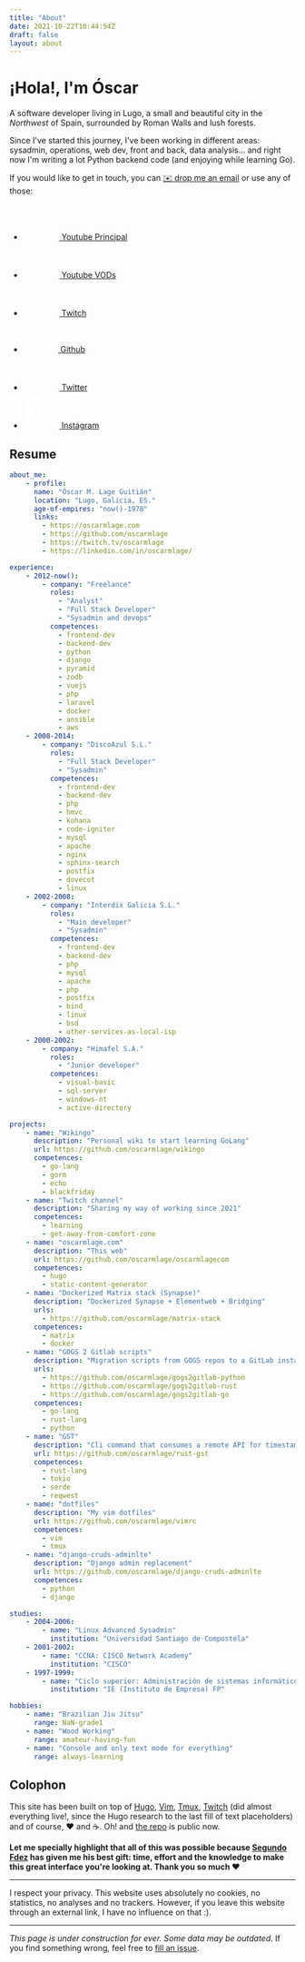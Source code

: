 ```yaml
---
title: "About"
date: 2021-10-22T10:44:54Z
draft: false
layout: about
---
```


# ¡Hola!, I'm Óscar

A software developer living in Lugo, a small and beautiful city in the *Northwest* of Spain, surrounded by Roman Walls and lush forests.

Since I've started this journey, I've been working in different areas: sysadmin, operations, web dev, front and back, data analysis... and right now I'm writing a lot Python backend code (and enjoying while learning Go).

If you would like to get in touch, you can <a href="mailto:info@oscarmlage.com">✉️ drop me an email</a> or use any of those:

 <div class="social">
    <ul>
        <li>
            <a href="https://www.youtube.com/c/oscarmlage">
                <svg width="64" height="64" viewBox="0 0 64 64" fill="none" xmlns="http://www.w3.org/2000/svg">
                    <mask id="path-1-inside-1_1281_6" fill="white"></mask>
                    <path fill-rule="evenodd" clip-rule="evenodd" d="M32 2C15.4315 2 2 15.4315 2 32C2 48.5685 15.4315 62 32 62C48.5685 62 62 48.5685 62 32C62 15.4315 48.5685 2 32 2ZM44.502 21.6867C45.8789 22.0645 46.9633 23.1778 47.3313 24.5915C48 27.1538 48 32.5 48 32.5C48 32.5 48 37.846 47.3313 40.4085C46.9633 41.8222 45.8789 42.9355 44.502 43.3135C42.0067 44 32 44 32 44C32 44 21.9933 44 19.4978 43.3135C18.1209 42.9355 17.0365 41.8222 16.6685 40.4085C16 37.846 16 32.5 16 32.5C16 32.5 16 27.1538 16.6685 24.5915C17.0365 23.1778 18.1209 22.0645 19.4978 21.6867C21.9933 21 32 21 32 21C32 21 42.0067 21 44.502 21.6867Z"/>
                    <path d="M47.3313 24.5915L46.3635 24.8434L46.3637 24.8441L47.3313 24.5915ZM44.502 21.6867L44.2367 22.6508L44.2374 22.651L44.502 21.6867ZM47.3313 40.4085L46.3637 40.156L46.3635 40.1566L47.3313 40.4085ZM44.502 43.3135L44.2373 42.3492L44.2367 42.3493L44.502 43.3135ZM19.4978 43.3135L19.7631 42.3493L19.7626 42.3492L19.4978 43.3135ZM16.6685 40.4085L17.6363 40.1566L17.6362 40.156L16.6685 40.4085ZM16.6685 24.5915L17.6362 24.844L17.6363 24.8434L16.6685 24.5915ZM19.4978 21.6867L19.7624 22.651L19.7631 22.6508L19.4978 21.6867ZM3 32C3 15.9837 15.9837 3 32 3V1C14.8792 1 1 14.8792 1 32H3ZM32 61C15.9837 61 3 48.0163 3 32H1C1 49.1208 14.8792 63 32 63V61ZM61 32C61 48.0163 48.0163 61 32 61V63C49.1208 63 63 49.1208 63 32H61ZM32 3C48.0163 3 61 15.9837 61 32H63C63 14.8792 49.1208 1 32 1V3ZM48.299 24.3396C47.8435 22.5896 46.4982 21.1975 44.7666 20.7223L44.2374 22.651C45.2596 22.9315 46.083 23.7659 46.3635 24.8434L48.299 24.3396ZM48 32.5C49 32.5 49 32.4999 49 32.4998C49 32.4998 49 32.4996 49 32.4995C49 32.4993 49 32.4989 49 32.4985C49 32.4977 49 32.4966 49 32.4951C49 32.4922 49 32.488 49 32.4826C49 32.4717 48.9999 32.4558 48.9998 32.4352C48.9997 32.394 48.9993 32.3338 48.9987 32.2566C48.9973 32.1023 48.9947 31.8799 48.9894 31.6053C48.9788 31.0566 48.9576 30.2976 48.9151 29.4562C48.8317 27.8029 48.6622 25.7312 48.2989 24.339L46.3637 24.8441C46.6691 26.0141 46.8339 27.8967 46.9177 29.557C46.9588 30.3725 46.9794 31.1101 46.9897 31.6439C46.9949 31.9106 46.9975 32.1259 46.9987 32.2739C46.9994 32.3479 46.9997 32.4051 46.9998 32.4434C46.9999 32.4626 47 32.4771 47 32.4866C47 32.4913 47 32.4949 47 32.4971C47 32.4982 47 32.499 47 32.4995C47 32.4998 47 32.4999 47 32.5C47 32.5 47 32.5 47 32.5001C47 32.5 47 32.5 48 32.5ZM48.2989 40.661C48.6622 39.2687 48.8317 37.1971 48.9151 35.5437C48.9576 34.7024 48.9788 33.9433 48.9894 33.3947C48.9947 33.1201 48.9973 32.8977 48.9987 32.7434C48.9993 32.6662 48.9997 32.606 48.9998 32.5648C48.9999 32.5442 49 32.5283 49 32.5174C49 32.512 49 32.5078 49 32.5049C49 32.5034 49 32.5023 49 32.5015C49 32.5011 49 32.5007 49 32.5005C49 32.5004 49 32.5002 49 32.5002C49 32.5001 49 32.5 48 32.5C47 32.5 47 32.5 47 32.4999C47 32.5 47 32.5 47 32.5C47 32.5001 47 32.5002 47 32.5005C47 32.501 47 32.5018 47 32.5029C47 32.5051 47 32.5087 47 32.5134C47 32.5229 46.9999 32.5374 46.9998 32.5566C46.9997 32.5949 46.9994 32.6521 46.9987 32.7261C46.9975 32.8741 46.9949 33.0894 46.9897 33.3561C46.9794 33.8898 46.9588 34.6274 46.9177 35.4429C46.8339 37.1032 46.6691 38.9858 46.3637 40.156L48.2989 40.661ZM44.7667 44.2778C46.4982 43.8025 47.8435 42.4104 48.299 40.6604L46.3635 40.1566C46.0831 41.2341 45.2596 42.0685 44.2373 42.3492L44.7667 44.2778ZM32 44C32 45 32.0001 45 32.0002 45C32.0003 45 32.0004 45 32.0006 45C32.0009 45 32.0014 45 32.0021 45C32.0034 45 32.0053 45 32.0078 45C32.0128 45 32.0202 45 32.0299 45C32.0493 45 32.0779 44.9999 32.1153 44.9998C32.19 44.9997 32.2995 44.9993 32.4397 44.9986C32.7199 44.9973 33.1226 44.9946 33.6135 44.9892C34.5949 44.9784 35.9305 44.9569 37.3458 44.9137C38.7594 44.8706 40.2606 44.8057 41.5706 44.7076C42.8518 44.6116 44.0371 44.4786 44.7673 44.2777L44.2367 42.3493C43.7192 42.4917 42.718 42.6161 41.4212 42.7132C40.1531 42.8082 38.6848 42.872 37.2848 42.9147C35.8864 42.9573 34.5645 42.9787 33.5916 42.9893C33.1053 42.9947 32.7068 42.9973 32.43 42.9987C32.2917 42.9993 32.1838 42.9997 32.1107 42.9998C32.0742 42.9999 32.0463 43 32.0277 43C32.0184 43 32.0114 43 32.0067 43C32.0044 43 32.0027 43 32.0016 43C32.001 43 32.0006 43 32.0003 43C32.0002 43 32.0001 43 32 43C32 43 32 43 32 44ZM19.2326 44.2777C19.9628 44.4786 21.1481 44.6116 22.4294 44.7076C23.7394 44.8057 25.2406 44.8706 26.6542 44.9137C28.0695 44.9569 29.4051 44.9784 30.3865 44.9892C30.8774 44.9946 31.2801 44.9973 31.5603 44.9986C31.7005 44.9993 31.81 44.9997 31.8847 44.9998C31.9221 44.9999 31.9507 45 31.9701 45C31.9798 45 31.9872 45 31.9922 45C31.9947 45 31.9966 45 31.9979 45C31.9986 45 31.9991 45 31.9994 45C31.9996 45 31.9997 45 31.9998 45C31.9999 45 32 45 32 44C32 43 32 43 32 43C31.9999 43 31.9998 43 31.9997 43C31.9994 43 31.999 43 31.9984 43C31.9973 43 31.9956 43 31.9933 43C31.9886 43 31.9816 43 31.9723 43C31.9537 43 31.9258 42.9999 31.8893 42.9998C31.8162 42.9997 31.7083 42.9993 31.57 42.9987C31.2932 42.9973 30.8947 42.9947 30.4084 42.9893C29.4355 42.9787 28.1136 42.9573 26.7152 42.9147C25.3152 42.872 23.8468 42.8082 22.5787 42.7132C21.2819 42.6161 20.2806 42.4917 19.7631 42.3493L19.2326 44.2777ZM15.7008 40.6604C16.1563 42.4104 17.5016 43.8025 19.2331 44.2778L19.7626 42.3492C18.7402 42.0685 17.9168 41.2341 17.6363 40.1566L15.7008 40.6604ZM16 32.5C15 32.5 15 32.5001 15 32.5002C15 32.5002 15 32.5004 15 32.5005C15 32.5007 15 32.5011 15 32.5015C15 32.5023 15 32.5034 15 32.5049C15 32.5078 15 32.512 15 32.5174C15 32.5283 15.0001 32.5442 15.0002 32.5648C15.0003 32.606 15.0007 32.6662 15.0013 32.7434C15.0027 32.8977 15.0053 33.1201 15.0106 33.3947C15.0212 33.9433 15.0424 34.7024 15.0848 35.5437C15.1682 37.197 15.3377 39.2687 15.7009 40.6609L17.6362 40.156C17.3309 38.9858 17.166 37.1032 17.0823 35.4429C17.0412 34.6274 17.0206 33.8898 17.0103 33.3561C17.0051 33.0894 17.0025 32.8741 17.0013 32.7261C17.0006 32.6521 17.0003 32.5949 17.0002 32.5566C17.0001 32.5374 17 32.5229 17 32.5134C17 32.5087 17 32.5051 17 32.5029C17 32.5018 17 32.501 17 32.5005C17 32.5002 17 32.5001 17 32.5C17 32.5 17 32.5 17 32.4999C17 32.5 17 32.5 16 32.5ZM15.7009 24.3391C15.3377 25.7312 15.1682 27.8029 15.0848 29.4562C15.0424 30.2976 15.0212 31.0566 15.0106 31.6053C15.0053 31.8799 15.0027 32.1023 15.0013 32.2566C15.0007 32.3338 15.0003 32.394 15.0002 32.4352C15.0001 32.4558 15 32.4717 15 32.4826C15 32.488 15 32.4922 15 32.4951C15 32.4966 15 32.4977 15 32.4985C15 32.4989 15 32.4993 15 32.4995C15 32.4996 15 32.4998 15 32.4998C15 32.4999 15 32.5 16 32.5C17 32.5 17 32.5 17 32.5001C17 32.5 17 32.5 17 32.5C17 32.4999 17 32.4998 17 32.4995C17 32.499 17 32.4982 17 32.4971C17 32.4949 17 32.4913 17 32.4866C17 32.4771 17.0001 32.4626 17.0002 32.4434C17.0003 32.4051 17.0006 32.3479 17.0013 32.2739C17.0025 32.1259 17.0051 31.9106 17.0103 31.6439C17.0206 31.1101 17.0412 30.3725 17.0823 29.557C17.166 27.8967 17.3309 26.0141 17.6362 24.844L15.7009 24.3391ZM19.2332 20.7223C17.5016 21.1975 16.1563 22.5896 15.7008 24.3396L17.6363 24.8434C17.9168 23.7659 18.7402 22.9315 19.7624 22.651L19.2332 20.7223ZM32 21C32 20 31.9999 20 31.9998 20C31.9997 20 31.9996 20 31.9994 20C31.9991 20 31.9986 20 31.9979 20C31.9966 20 31.9947 20 31.9922 20C31.9872 20 31.9798 20 31.9701 20C31.9507 20 31.9221 20.0001 31.8847 20.0002C31.81 20.0003 31.7005 20.0007 31.5603 20.0014C31.2801 20.0027 30.8774 20.0054 30.3865 20.0108C29.4051 20.0216 28.0695 20.0431 26.6542 20.0863C25.2406 20.1294 23.7394 20.1943 22.4294 20.2925C21.1481 20.3885 19.9627 20.5216 19.2325 20.7225L19.7631 22.6508C20.2806 22.5084 21.2819 22.384 22.5788 22.2869C23.8469 22.1919 25.3152 22.1281 26.7152 22.0854C28.1136 22.0427 29.4355 22.0214 30.4084 22.0107C30.8947 22.0053 31.2932 22.0027 31.57 22.0013C31.7083 22.0007 31.8162 22.0003 31.8893 22.0002C31.9258 22.0001 31.9537 22 31.9723 22C31.9816 22 31.9886 22 31.9933 22C31.9956 22 31.9973 22 31.9984 22C31.999 22 31.9994 22 31.9997 22C31.9998 22 31.9999 22 32 22C32 22 32 22 32 21ZM44.7673 20.7225C44.0372 20.5216 42.8518 20.3885 41.5706 20.2925C40.2606 20.1943 38.7594 20.1294 37.3458 20.0863C35.9305 20.0431 34.5949 20.0216 33.6135 20.0108C33.1226 20.0054 32.7199 20.0027 32.4397 20.0014C32.2995 20.0007 32.19 20.0003 32.1153 20.0002C32.0779 20.0001 32.0493 20 32.0299 20C32.0202 20 32.0128 20 32.0078 20C32.0053 20 32.0034 20 32.0021 20C32.0014 20 32.0009 20 32.0006 20C32.0004 20 32.0003 20 32.0002 20C32.0001 20 32 20 32 21C32 22 32 22 32 22C32.0001 22 32.0002 22 32.0003 22C32.0006 22 32.001 22 32.0016 22C32.0027 22 32.0044 22 32.0067 22C32.0114 22 32.0184 22 32.0277 22C32.0463 22 32.0742 22.0001 32.1107 22.0002C32.1838 22.0003 32.2917 22.0007 32.43 22.0013C32.7068 22.0027 33.1053 22.0053 33.5916 22.0107C34.5645 22.0214 35.8864 22.0427 37.2848 22.0854C38.6848 22.1281 40.1531 22.1919 41.4212 22.2869C42.718 22.384 43.7192 22.5084 44.2367 22.6508L44.7673 20.7225Z" fill="white" mask="url(#path-1-inside-1_1281_6)"/>
                    <path d="M36.0566 33.0002L29.5 37.0979V28.9021L36.0566 33.0002Z" stroke="white"/>
                </svg>
                <span>Youtube Principal</span>
            </a>
        </li>
        <li>
            <a href="https://www.youtube.com/channel/UCXOWqIc9Qh8nEBoxBVNnjyQ">
                <svg width="64" height="64" viewBox="0 0 64 64" fill="none" xmlns="http://www.w3.org/2000/svg">
                    <mask id="path-1-inside-1_1281_6" fill="white"></mask>
                    <path fill-rule="evenodd" clip-rule="evenodd" d="M32 2C15.4315 2 2 15.4315 2 32C2 48.5685 15.4315 62 32 62C48.5685 62 62 48.5685 62 32C62 15.4315 48.5685 2 32 2ZM44.502 21.6867C45.8789 22.0645 46.9633 23.1778 47.3313 24.5915C48 27.1538 48 32.5 48 32.5C48 32.5 48 37.846 47.3313 40.4085C46.9633 41.8222 45.8789 42.9355 44.502 43.3135C42.0067 44 32 44 32 44C32 44 21.9933 44 19.4978 43.3135C18.1209 42.9355 17.0365 41.8222 16.6685 40.4085C16 37.846 16 32.5 16 32.5C16 32.5 16 27.1538 16.6685 24.5915C17.0365 23.1778 18.1209 22.0645 19.4978 21.6867C21.9933 21 32 21 32 21C32 21 42.0067 21 44.502 21.6867Z"/>
                    <path d="M47.3313 24.5915L46.3635 24.8434L46.3637 24.8441L47.3313 24.5915ZM44.502 21.6867L44.2367 22.6508L44.2374 22.651L44.502 21.6867ZM47.3313 40.4085L46.3637 40.156L46.3635 40.1566L47.3313 40.4085ZM44.502 43.3135L44.2373 42.3492L44.2367 42.3493L44.502 43.3135ZM19.4978 43.3135L19.7631 42.3493L19.7626 42.3492L19.4978 43.3135ZM16.6685 40.4085L17.6363 40.1566L17.6362 40.156L16.6685 40.4085ZM16.6685 24.5915L17.6362 24.844L17.6363 24.8434L16.6685 24.5915ZM19.4978 21.6867L19.7624 22.651L19.7631 22.6508L19.4978 21.6867ZM3 32C3 15.9837 15.9837 3 32 3V1C14.8792 1 1 14.8792 1 32H3ZM32 61C15.9837 61 3 48.0163 3 32H1C1 49.1208 14.8792 63 32 63V61ZM61 32C61 48.0163 48.0163 61 32 61V63C49.1208 63 63 49.1208 63 32H61ZM32 3C48.0163 3 61 15.9837 61 32H63C63 14.8792 49.1208 1 32 1V3ZM48.299 24.3396C47.8435 22.5896 46.4982 21.1975 44.7666 20.7223L44.2374 22.651C45.2596 22.9315 46.083 23.7659 46.3635 24.8434L48.299 24.3396ZM48 32.5C49 32.5 49 32.4999 49 32.4998C49 32.4998 49 32.4996 49 32.4995C49 32.4993 49 32.4989 49 32.4985C49 32.4977 49 32.4966 49 32.4951C49 32.4922 49 32.488 49 32.4826C49 32.4717 48.9999 32.4558 48.9998 32.4352C48.9997 32.394 48.9993 32.3338 48.9987 32.2566C48.9973 32.1023 48.9947 31.8799 48.9894 31.6053C48.9788 31.0566 48.9576 30.2976 48.9151 29.4562C48.8317 27.8029 48.6622 25.7312 48.2989 24.339L46.3637 24.8441C46.6691 26.0141 46.8339 27.8967 46.9177 29.557C46.9588 30.3725 46.9794 31.1101 46.9897 31.6439C46.9949 31.9106 46.9975 32.1259 46.9987 32.2739C46.9994 32.3479 46.9997 32.4051 46.9998 32.4434C46.9999 32.4626 47 32.4771 47 32.4866C47 32.4913 47 32.4949 47 32.4971C47 32.4982 47 32.499 47 32.4995C47 32.4998 47 32.4999 47 32.5C47 32.5 47 32.5 47 32.5001C47 32.5 47 32.5 48 32.5ZM48.2989 40.661C48.6622 39.2687 48.8317 37.1971 48.9151 35.5437C48.9576 34.7024 48.9788 33.9433 48.9894 33.3947C48.9947 33.1201 48.9973 32.8977 48.9987 32.7434C48.9993 32.6662 48.9997 32.606 48.9998 32.5648C48.9999 32.5442 49 32.5283 49 32.5174C49 32.512 49 32.5078 49 32.5049C49 32.5034 49 32.5023 49 32.5015C49 32.5011 49 32.5007 49 32.5005C49 32.5004 49 32.5002 49 32.5002C49 32.5001 49 32.5 48 32.5C47 32.5 47 32.5 47 32.4999C47 32.5 47 32.5 47 32.5C47 32.5001 47 32.5002 47 32.5005C47 32.501 47 32.5018 47 32.5029C47 32.5051 47 32.5087 47 32.5134C47 32.5229 46.9999 32.5374 46.9998 32.5566C46.9997 32.5949 46.9994 32.6521 46.9987 32.7261C46.9975 32.8741 46.9949 33.0894 46.9897 33.3561C46.9794 33.8898 46.9588 34.6274 46.9177 35.4429C46.8339 37.1032 46.6691 38.9858 46.3637 40.156L48.2989 40.661ZM44.7667 44.2778C46.4982 43.8025 47.8435 42.4104 48.299 40.6604L46.3635 40.1566C46.0831 41.2341 45.2596 42.0685 44.2373 42.3492L44.7667 44.2778ZM32 44C32 45 32.0001 45 32.0002 45C32.0003 45 32.0004 45 32.0006 45C32.0009 45 32.0014 45 32.0021 45C32.0034 45 32.0053 45 32.0078 45C32.0128 45 32.0202 45 32.0299 45C32.0493 45 32.0779 44.9999 32.1153 44.9998C32.19 44.9997 32.2995 44.9993 32.4397 44.9986C32.7199 44.9973 33.1226 44.9946 33.6135 44.9892C34.5949 44.9784 35.9305 44.9569 37.3458 44.9137C38.7594 44.8706 40.2606 44.8057 41.5706 44.7076C42.8518 44.6116 44.0371 44.4786 44.7673 44.2777L44.2367 42.3493C43.7192 42.4917 42.718 42.6161 41.4212 42.7132C40.1531 42.8082 38.6848 42.872 37.2848 42.9147C35.8864 42.9573 34.5645 42.9787 33.5916 42.9893C33.1053 42.9947 32.7068 42.9973 32.43 42.9987C32.2917 42.9993 32.1838 42.9997 32.1107 42.9998C32.0742 42.9999 32.0463 43 32.0277 43C32.0184 43 32.0114 43 32.0067 43C32.0044 43 32.0027 43 32.0016 43C32.001 43 32.0006 43 32.0003 43C32.0002 43 32.0001 43 32 43C32 43 32 43 32 44ZM19.2326 44.2777C19.9628 44.4786 21.1481 44.6116 22.4294 44.7076C23.7394 44.8057 25.2406 44.8706 26.6542 44.9137C28.0695 44.9569 29.4051 44.9784 30.3865 44.9892C30.8774 44.9946 31.2801 44.9973 31.5603 44.9986C31.7005 44.9993 31.81 44.9997 31.8847 44.9998C31.9221 44.9999 31.9507 45 31.9701 45C31.9798 45 31.9872 45 31.9922 45C31.9947 45 31.9966 45 31.9979 45C31.9986 45 31.9991 45 31.9994 45C31.9996 45 31.9997 45 31.9998 45C31.9999 45 32 45 32 44C32 43 32 43 32 43C31.9999 43 31.9998 43 31.9997 43C31.9994 43 31.999 43 31.9984 43C31.9973 43 31.9956 43 31.9933 43C31.9886 43 31.9816 43 31.9723 43C31.9537 43 31.9258 42.9999 31.8893 42.9998C31.8162 42.9997 31.7083 42.9993 31.57 42.9987C31.2932 42.9973 30.8947 42.9947 30.4084 42.9893C29.4355 42.9787 28.1136 42.9573 26.7152 42.9147C25.3152 42.872 23.8468 42.8082 22.5787 42.7132C21.2819 42.6161 20.2806 42.4917 19.7631 42.3493L19.2326 44.2777ZM15.7008 40.6604C16.1563 42.4104 17.5016 43.8025 19.2331 44.2778L19.7626 42.3492C18.7402 42.0685 17.9168 41.2341 17.6363 40.1566L15.7008 40.6604ZM16 32.5C15 32.5 15 32.5001 15 32.5002C15 32.5002 15 32.5004 15 32.5005C15 32.5007 15 32.5011 15 32.5015C15 32.5023 15 32.5034 15 32.5049C15 32.5078 15 32.512 15 32.5174C15 32.5283 15.0001 32.5442 15.0002 32.5648C15.0003 32.606 15.0007 32.6662 15.0013 32.7434C15.0027 32.8977 15.0053 33.1201 15.0106 33.3947C15.0212 33.9433 15.0424 34.7024 15.0848 35.5437C15.1682 37.197 15.3377 39.2687 15.7009 40.6609L17.6362 40.156C17.3309 38.9858 17.166 37.1032 17.0823 35.4429C17.0412 34.6274 17.0206 33.8898 17.0103 33.3561C17.0051 33.0894 17.0025 32.8741 17.0013 32.7261C17.0006 32.6521 17.0003 32.5949 17.0002 32.5566C17.0001 32.5374 17 32.5229 17 32.5134C17 32.5087 17 32.5051 17 32.5029C17 32.5018 17 32.501 17 32.5005C17 32.5002 17 32.5001 17 32.5C17 32.5 17 32.5 17 32.4999C17 32.5 17 32.5 16 32.5ZM15.7009 24.3391C15.3377 25.7312 15.1682 27.8029 15.0848 29.4562C15.0424 30.2976 15.0212 31.0566 15.0106 31.6053C15.0053 31.8799 15.0027 32.1023 15.0013 32.2566C15.0007 32.3338 15.0003 32.394 15.0002 32.4352C15.0001 32.4558 15 32.4717 15 32.4826C15 32.488 15 32.4922 15 32.4951C15 32.4966 15 32.4977 15 32.4985C15 32.4989 15 32.4993 15 32.4995C15 32.4996 15 32.4998 15 32.4998C15 32.4999 15 32.5 16 32.5C17 32.5 17 32.5 17 32.5001C17 32.5 17 32.5 17 32.5C17 32.4999 17 32.4998 17 32.4995C17 32.499 17 32.4982 17 32.4971C17 32.4949 17 32.4913 17 32.4866C17 32.4771 17.0001 32.4626 17.0002 32.4434C17.0003 32.4051 17.0006 32.3479 17.0013 32.2739C17.0025 32.1259 17.0051 31.9106 17.0103 31.6439C17.0206 31.1101 17.0412 30.3725 17.0823 29.557C17.166 27.8967 17.3309 26.0141 17.6362 24.844L15.7009 24.3391ZM19.2332 20.7223C17.5016 21.1975 16.1563 22.5896 15.7008 24.3396L17.6363 24.8434C17.9168 23.7659 18.7402 22.9315 19.7624 22.651L19.2332 20.7223ZM32 21C32 20 31.9999 20 31.9998 20C31.9997 20 31.9996 20 31.9994 20C31.9991 20 31.9986 20 31.9979 20C31.9966 20 31.9947 20 31.9922 20C31.9872 20 31.9798 20 31.9701 20C31.9507 20 31.9221 20.0001 31.8847 20.0002C31.81 20.0003 31.7005 20.0007 31.5603 20.0014C31.2801 20.0027 30.8774 20.0054 30.3865 20.0108C29.4051 20.0216 28.0695 20.0431 26.6542 20.0863C25.2406 20.1294 23.7394 20.1943 22.4294 20.2925C21.1481 20.3885 19.9627 20.5216 19.2325 20.7225L19.7631 22.6508C20.2806 22.5084 21.2819 22.384 22.5788 22.2869C23.8469 22.1919 25.3152 22.1281 26.7152 22.0854C28.1136 22.0427 29.4355 22.0214 30.4084 22.0107C30.8947 22.0053 31.2932 22.0027 31.57 22.0013C31.7083 22.0007 31.8162 22.0003 31.8893 22.0002C31.9258 22.0001 31.9537 22 31.9723 22C31.9816 22 31.9886 22 31.9933 22C31.9956 22 31.9973 22 31.9984 22C31.999 22 31.9994 22 31.9997 22C31.9998 22 31.9999 22 32 22C32 22 32 22 32 21ZM44.7673 20.7225C44.0372 20.5216 42.8518 20.3885 41.5706 20.2925C40.2606 20.1943 38.7594 20.1294 37.3458 20.0863C35.9305 20.0431 34.5949 20.0216 33.6135 20.0108C33.1226 20.0054 32.7199 20.0027 32.4397 20.0014C32.2995 20.0007 32.19 20.0003 32.1153 20.0002C32.0779 20.0001 32.0493 20 32.0299 20C32.0202 20 32.0128 20 32.0078 20C32.0053 20 32.0034 20 32.0021 20C32.0014 20 32.0009 20 32.0006 20C32.0004 20 32.0003 20 32.0002 20C32.0001 20 32 20 32 21C32 22 32 22 32 22C32.0001 22 32.0002 22 32.0003 22C32.0006 22 32.001 22 32.0016 22C32.0027 22 32.0044 22 32.0067 22C32.0114 22 32.0184 22 32.0277 22C32.0463 22 32.0742 22.0001 32.1107 22.0002C32.1838 22.0003 32.2917 22.0007 32.43 22.0013C32.7068 22.0027 33.1053 22.0053 33.5916 22.0107C34.5645 22.0214 35.8864 22.0427 37.2848 22.0854C38.6848 22.1281 40.1531 22.1919 41.4212 22.2869C42.718 22.384 43.7192 22.5084 44.2367 22.6508L44.7673 20.7225Z" fill="white" mask="url(#path-1-inside-1_1281_6)"/>
                    <path d="M36.0566 33.0002L29.5 37.0979V28.9021L36.0566 33.0002Z" stroke="white"/>
                </svg>
                <span>Youtube VODs</span>
            </a>
        </li>
        <li>
            <a href="https://twitch.tv/oscarmlage">
                <svg width="64" height="64" viewBox="0 0 64 64" fill="none" xmlns="http://www.w3.org/2000/svg">
                    <mask id="path-1-inside-1_1284_31" fill="white"></mask>
                    <path fill-rule="evenodd" clip-rule="evenodd" d="M62 32C62 48.5685 48.5685 62 32 62C15.4315 62 2 48.5685 2 32C2 15.4315 15.4315 2 32 2C48.5685 2 62 15.4315 62 32ZM15.0661 22.261L17.4139 16H49.4939V37.9147L40.1032 47.302H33.0616L28.3685 52H23.6707V47.302H15.0661V22.261Z"/>
                    <path d="M17.4139 16V15H16.7209L16.4776 15.6489L17.4139 16ZM15.0661 22.261L14.1298 21.9099L14.0661 22.0797V22.261H15.0661ZM49.4939 16H50.4939V15H49.4939V16ZM49.4939 37.9147L50.2009 38.6219L50.4939 38.329V37.9147H49.4939ZM40.1032 47.302V48.302H40.5173L40.8102 48.0093L40.1032 47.302ZM33.0616 47.302V46.302H32.6471L32.3541 46.5953L33.0616 47.302ZM28.3685 52V53H28.783L29.076 52.7068L28.3685 52ZM23.6707 52H22.6707V53H23.6707V52ZM23.6707 47.302H24.6707V46.302H23.6707V47.302ZM15.0661 47.302H14.0661V48.302H15.0661V47.302ZM32 63C49.1208 63 63 49.1208 63 32H61C61 48.0163 48.0163 61 32 61V63ZM1 32C1 49.1208 14.8792 63 32 63V61C15.9837 61 3 48.0163 3 32H1ZM32 1C14.8792 1 1 14.8792 1 32H3C3 15.9837 15.9837 3 32 3V1ZM63 32C63 14.8792 49.1208 1 32 1V3C48.0163 3 61 15.9837 61 32H63ZM16.4776 15.6489L14.1298 21.9099L16.0025 22.6121L18.3503 16.3511L16.4776 15.6489ZM49.4939 15H17.4139V17H49.4939V15ZM50.4939 37.9147V16H48.4939V37.9147H50.4939ZM40.8102 48.0093L50.2009 38.6219L48.7869 37.2074L39.3962 46.5948L40.8102 48.0093ZM33.0616 48.302H40.1032V46.302H33.0616V48.302ZM29.076 52.7068L33.7691 48.0088L32.3541 46.5953L27.661 51.2933L29.076 52.7068ZM23.6707 53H28.3685V51H23.6707V53ZM22.6707 47.302V52H24.6707V47.302H22.6707ZM15.0661 48.302H23.6707V46.302H15.0661V48.302ZM14.0661 22.261V47.302H16.0661V22.261H14.0661Z" fill="white" mask="url(#path-1-inside-1_1284_31)"/>
                    <mask id="path-3-inside-2_1284_31" fill="white"></mask>
                    <path fill-rule="evenodd" clip-rule="evenodd" d="M20.5417 19.1285H46.3645V36.3463L40.8858 41.8253H32.2799L27.5881 46.5169V41.8253H20.5417V19.1285ZM29.1498 34.7831H32.2799V25.3929H29.1498V34.7831ZM40.8858 34.7831H37.7563V25.3929H40.8858V34.7831Z"/>
                    <path d="M46.3645 19.1285H47.3645V18.1285H46.3645V19.1285ZM20.5417 19.1285V18.1285H19.5417V19.1285H20.5417ZM46.3645 36.3463L47.0717 37.0533L47.3645 36.7605V36.3463H46.3645ZM40.8858 41.8253V42.8253H41.3001L41.593 42.5324L40.8858 41.8253ZM32.2799 41.8253V40.8253H31.8657L31.5728 41.1182L32.2799 41.8253ZM27.5881 46.5169H26.5881V48.931L28.2952 47.224L27.5881 46.5169ZM27.5881 41.8253H28.5881V40.8253H27.5881V41.8253ZM20.5417 41.8253H19.5417V42.8253H20.5417V41.8253ZM32.2799 34.7831V35.7831H33.2799V34.7831H32.2799ZM29.1498 34.7831H28.1498V35.7831H29.1498V34.7831ZM32.2799 25.3929H33.2799V24.3929H32.2799V25.3929ZM29.1498 25.3929V24.3929H28.1498V25.3929H29.1498ZM37.7563 34.7831H36.7563V35.7831H37.7563V34.7831ZM40.8858 34.7831V35.7831H41.8858V34.7831H40.8858ZM37.7563 25.3929V24.3929H36.7563V25.3929H37.7563ZM40.8858 25.3929H41.8858V24.3929H40.8858V25.3929ZM46.3645 18.1285H20.5417V20.1285H46.3645V18.1285ZM47.3645 36.3463V19.1285H45.3645V36.3463H47.3645ZM41.593 42.5324L47.0717 37.0533L45.6574 35.6392L40.1787 41.1183L41.593 42.5324ZM32.2799 42.8253H40.8858V40.8253H32.2799V42.8253ZM28.2952 47.224L32.987 42.5325L31.5728 41.1182L26.8811 45.8097L28.2952 47.224ZM26.5881 41.8253V46.5169H28.5881V41.8253H26.5881ZM20.5417 42.8253H27.5881V40.8253H20.5417V42.8253ZM19.5417 19.1285V41.8253H21.5417V19.1285H19.5417ZM32.2799 33.7831H29.1498V35.7831H32.2799V33.7831ZM31.2799 25.3929V34.7831H33.2799V25.3929H31.2799ZM29.1498 26.3929H32.2799V24.3929H29.1498V26.3929ZM30.1498 34.7831V25.3929H28.1498V34.7831H30.1498ZM37.7563 35.7831H40.8858V33.7831H37.7563V35.7831ZM36.7563 25.3929V34.7831H38.7563V25.3929H36.7563ZM40.8858 24.3929H37.7563V26.3929H40.8858V24.3929ZM41.8858 34.7831V25.3929H39.8858V34.7831H41.8858Z" fill="white" mask="url(#path-3-inside-2_1284_31)"/>
                </svg>
                <span>Twitch</span>
            </a>
        </li>
        <li>
            <a href="https://github.com/oscarmlage">
                <svg width="62" height="61" viewBox="0 0 62 61" fill="none" xmlns="http://www.w3.org/2000/svg">
                    <path d="M31.0541 1.22119C14.5184 1.22119 1.10962 14.6288 1.10962 31.1693C1.10962 44.4014 9.68962 55.6274 21.5875 59.5874C23.084 59.8646 23.6334 58.9377 23.6334 58.1467C23.6334 57.4326 23.6057 55.0734 23.5928 52.5709C15.2622 54.3826 13.5043 49.0374 13.5043 49.0374C12.1422 45.5757 10.1795 44.6553 10.1795 44.6553C7.46268 42.7965 10.3843 42.8347 10.3843 42.8347C13.3913 43.0455 14.9746 45.9209 14.9746 45.9209C17.6453 50.4994 21.9797 49.1757 23.6885 48.4105C23.9572 46.4754 24.7333 45.1532 25.5896 44.4058C18.9385 43.6485 11.9468 41.0806 11.9468 29.6051C11.9468 26.3354 13.1166 23.6638 15.0321 21.5665C14.7212 20.8117 13.6962 17.7661 15.3222 13.6409C15.3222 13.6409 17.8367 12.836 23.559 16.7108C25.9476 16.0472 28.5093 15.7144 31.0541 15.703C33.5989 15.7144 36.1625 16.0472 38.5556 16.7108C44.2709 12.836 46.782 13.6409 46.782 13.6409C48.4119 17.7661 47.3865 20.8117 47.0756 21.5665C48.9956 23.6638 50.1574 26.3354 50.1574 29.6051C50.1574 41.1078 43.1523 43.6406 36.4843 44.382C37.5584 45.3114 38.5154 47.134 38.5154 49.9281C38.5154 53.9347 38.4807 57.1598 38.4807 58.1467C38.4807 58.9437 39.0197 59.8775 40.5376 59.5834C52.429 55.6189 60.9981 44.3969 60.9981 31.1693C60.9981 14.6288 47.5913 1.22119 31.0541 1.22119" stroke="white"/>
                    <path d="M12.4511 44.2203C12.3852 44.3696 12.1511 44.4137 11.9379 44.3116C11.7207 44.2139 11.5987 44.011 11.6691 43.8618C11.7336 43.7085 11.9681 43.6664 12.1848 43.768C12.4025 43.8662 12.5265 44.071 12.4511 44.2203" stroke="white"/>
                    <path d="M13.664 45.5733C13.5212 45.7057 13.242 45.6442 13.0526 45.4349C12.8567 45.2261 12.82 44.9469 12.9648 44.8125C13.1121 44.6801 13.3828 44.7421 13.5792 44.9509C13.7751 45.1621 13.8132 45.4394 13.664 45.5733" stroke="white"/>
                    <path d="M14.8446 47.2981C14.6611 47.4256 14.3611 47.306 14.1757 47.0397C13.9922 46.7734 13.9922 46.454 14.1797 46.3261C14.3656 46.1981 14.6611 46.3132 14.8491 46.5775C15.032 46.8478 15.032 47.1677 14.8446 47.2981" stroke="white"/>
                    <path d="M16.4622 48.9645C16.2981 49.1455 15.9485 49.0969 15.6926 48.8499C15.4308 48.6084 15.3579 48.2657 15.5225 48.0847C15.6886 47.9032 16.0402 47.9542 16.2981 48.1992C16.5579 48.4403 16.6372 48.7854 16.4622 48.9645" stroke="white"/>
                    <path d="M18.6935 49.932C18.6211 50.1666 18.2844 50.2732 17.9452 50.1735C17.6065 50.0709 17.3849 49.7961 17.4533 49.5591C17.5237 49.323 17.8619 49.2119 18.2036 49.3185C18.5418 49.4207 18.7639 49.6935 18.6935 49.932" stroke="white"/>
                    <path d="M21.1442 50.1115C21.1526 50.3585 20.865 50.5633 20.509 50.5673C20.151 50.5757 19.8614 50.3759 19.8574 50.1329C19.8574 49.8834 20.1386 49.6806 20.4966 49.6746C20.8526 49.6677 21.1442 49.866 21.1442 50.1115" stroke="white"/>
                    <path d="M23.4247 49.7232C23.4673 49.9643 23.2199 50.2117 22.8663 50.2772C22.5187 50.3412 22.1969 50.1924 22.1528 49.9533C22.1096 49.7064 22.3615 49.4589 22.7086 49.3949C23.0627 49.3334 23.3795 49.4782 23.4247 49.7232" stroke="white"/>
                </svg>
                <span>Github</span>
            </a>
        </li>
        <li>
            <a href="https://twitter.com/oscarmlage">
                <svg width="64" height="64" viewBox="0 0 64 64" fill="none" xmlns="http://www.w3.org/2000/svg">
                    <mask id="path-1-inside-1_1283_23" fill="white"></mask>
                    <path fill-rule="evenodd" clip-rule="evenodd" d="M32 2C15.4315 2 2 15.4315 2 32C2 48.5685 15.4315 62 32 62C48.5685 62 62 48.5685 62 32C62 15.4315 48.5685 2 32 2ZM31.1645 27.4224L31.1015 26.3844C30.9126 23.6939 32.5704 21.2364 35.1935 20.2831C36.1587 19.9441 37.7955 19.9017 38.8657 20.1983C39.2854 20.3255 40.0828 20.7492 40.6494 21.1305L41.6776 21.8296L42.8108 21.4694C43.4403 21.2788 44.2797 20.961 44.6574 20.7492C45.0141 20.5585 45.3289 20.4526 45.3289 20.5161C45.3289 20.8763 44.5525 22.105 43.902 22.7829C43.0206 23.7362 43.2724 23.821 45.0561 23.1854C46.1263 22.8253 46.1473 22.8253 45.9375 23.2278C45.8116 23.4397 45.161 24.1811 44.4686 24.8591C43.2934 26.0242 43.2305 26.1513 43.2305 27.1259C43.2305 28.63 42.517 31.7654 41.8035 33.4814C40.4815 36.7015 37.6486 40.0275 34.8157 41.7012C30.8287 44.0527 25.5197 44.6459 21.05 43.2689C19.5601 42.8028 17 41.6164 17 41.4046C17 41.341 17.7764 41.2563 18.7207 41.2351C20.6933 41.1927 22.6658 40.6419 24.3445 39.6674L25.4777 38.9895L24.1767 38.5446C22.33 37.909 20.6723 36.4473 20.2526 35.0702C20.1267 34.6254 20.1686 34.6042 21.3438 34.6042L22.5609 34.583L21.5326 34.0957C20.3155 33.4814 19.2034 32.4433 18.6578 31.384C18.2591 30.6214 17.7554 28.6935 17.9023 28.5452C17.9443 28.4817 18.385 28.6088 18.8886 28.7783C20.3365 29.3079 20.5254 29.1808 19.686 28.291C18.1122 26.681 17.6295 24.2871 18.385 22.0203L18.7417 21.0034L20.1267 22.3804C22.9596 25.1556 26.2961 26.8081 30.1152 27.2953L31.1645 27.4224Z"/>
                    <path d="M31.1015 26.3844L32.0997 26.3238L32.099 26.3144L31.1015 26.3844ZM31.1645 27.4224L31.0442 28.4152L32.2352 28.5595L32.1626 27.3619L31.1645 27.4224ZM35.1935 20.2831L34.8621 19.3395L34.8519 19.3432L35.1935 20.2831ZM38.8657 20.1983L39.1556 19.2413L39.1442 19.2378L39.1328 19.2347L38.8657 20.1983ZM40.6494 21.1305L41.2117 20.3035L41.2078 20.3009L40.6494 21.1305ZM41.6776 21.8296L41.1154 22.6566L41.5173 22.9298L41.9805 22.7826L41.6776 21.8296ZM42.8108 21.4694L42.5209 20.5123L42.5079 20.5164L42.8108 21.4694ZM44.6574 20.7492L44.186 19.8672L44.1771 19.872L44.1682 19.877L44.6574 20.7492ZM43.902 22.7829L43.1804 22.0905L43.174 22.0973L43.1677 22.1041L43.902 22.7829ZM45.0561 23.1854L44.7372 22.2377L44.7288 22.2405L44.7205 22.2434L45.0561 23.1854ZM45.9375 23.2278L46.7971 23.7387L46.8113 23.7148L46.8242 23.6901L45.9375 23.2278ZM44.4686 24.8591L43.769 24.1445L43.7645 24.1489L44.4686 24.8591ZM41.8035 33.4814L40.8802 33.0974L40.8785 33.1016L41.8035 33.4814ZM34.8157 41.7012L35.3238 42.5625L35.3244 42.5621L34.8157 41.7012ZM21.05 43.2689L20.7514 44.2233L20.7556 44.2245L21.05 43.2689ZM18.7207 41.2351L18.6992 40.2353L18.6983 40.2354L18.7207 41.2351ZM24.3445 39.6674L24.8466 40.5323L24.8579 40.5256L24.3445 39.6674ZM25.4777 38.9895L25.9911 39.8476L27.8412 38.7408L25.8012 38.0433L25.4777 38.9895ZM24.1767 38.5446L23.8512 39.4902L23.8531 39.4908L24.1767 38.5446ZM20.2526 35.0702L19.2904 35.3426L19.2931 35.3522L19.296 35.3618L20.2526 35.0702ZM21.3438 34.6042V35.6042H21.3525L21.3612 35.604L21.3438 34.6042ZM22.5609 34.583L22.5783 35.5828L22.9891 33.6793L22.5609 34.583ZM21.5326 34.0957L21.082 34.9884L21.0931 34.9941L21.1044 34.9994L21.5326 34.0957ZM18.6578 31.384L19.5468 30.9261L19.544 30.9208L18.6578 31.384ZM17.9023 28.5452L18.6128 29.249L18.6823 29.1788L18.7368 29.0963L17.9023 28.5452ZM18.8886 28.7783L19.2321 27.8391L19.2199 27.8347L19.2075 27.8305L18.8886 28.7783ZM19.686 28.291L20.4134 27.6048L20.4073 27.5984L20.4011 27.592L19.686 28.291ZM18.385 22.0203L17.4414 21.6892L17.4387 21.6966L17.4363 21.7041L18.385 22.0203ZM18.7417 21.0034L19.4468 20.2942L18.3228 19.1767L17.7981 20.6723L18.7417 21.0034ZM20.1267 22.3804L19.4216 23.0896L19.4269 23.0947L20.1267 22.3804ZM30.1152 27.2953L29.9887 28.2873L29.995 28.2881L30.1152 27.2953ZM3 32C3 15.9837 15.9837 3 32 3V1C14.8792 1 1 14.8792 1 32H3ZM32 61C15.9837 61 3 48.0163 3 32H1C1 49.1208 14.8792 63 32 63V61ZM61 32C61 48.0163 48.0163 61 32 61V63C49.1208 63 63 49.1208 63 32H61ZM32 3C48.0163 3 61 15.9837 61 32H63C63 14.8792 49.1208 1 32 1V3ZM30.1033 26.4449L30.1663 27.483L32.1626 27.3619L32.0997 26.3238L30.1033 26.4449ZM34.8519 19.3432C31.8338 20.4401 29.882 23.2931 30.104 26.4544L32.099 26.3144C31.9432 24.0947 33.307 22.0327 35.535 21.2229L34.8519 19.3432ZM39.1328 19.2347C38.4767 19.0528 37.6965 18.9852 36.9663 19.0027C36.2396 19.0201 35.4765 19.1238 34.8621 19.3396L35.5248 21.2266C35.8757 21.1034 36.4136 21.0165 37.0142 21.0021C37.6112 20.9878 38.1846 21.0473 38.5987 21.162L39.1328 19.2347ZM41.2078 20.3009C40.6098 19.8985 39.7158 19.4109 39.1556 19.2413L38.5759 21.1554C38.8551 21.24 39.5558 21.5998 40.091 21.9601L41.2078 20.3009ZM42.2399 21.0026L41.2117 20.3035L40.0871 21.9574L41.1154 22.6566L42.2399 21.0026ZM42.5079 20.5164L41.3747 20.8766L41.9805 22.7826L43.1137 22.4225L42.5079 20.5164ZM44.1682 19.877C43.8871 20.0346 43.1313 20.3275 42.5209 20.5124L43.1007 22.4265C43.7493 22.23 44.6723 21.8874 45.1466 21.6213L44.1682 19.877ZM46.3289 20.5161C46.3289 20.2872 46.2505 20.0401 46.0699 19.8387C45.9066 19.6565 45.7191 19.5776 45.6042 19.5429C45.3952 19.4797 45.2161 19.4991 45.1617 19.5053C45.0163 19.5217 44.8833 19.5636 44.8019 19.5916C44.6155 19.6557 44.3978 19.754 44.186 19.8672L45.1288 21.6311C45.2738 21.5536 45.3919 21.5037 45.452 21.483C45.4938 21.4686 45.4618 21.484 45.3867 21.4926C45.3673 21.4947 45.2155 21.5148 45.0252 21.4572C44.9196 21.4253 44.7392 21.3505 44.5807 21.1737C44.4049 20.9776 44.3289 20.7371 44.3289 20.5161H46.3289ZM44.6235 23.4753C45.0074 23.0752 45.4044 22.541 45.7054 22.0636C45.8571 21.8229 45.9967 21.5772 46.1024 21.3524C46.1551 21.2403 46.206 21.1194 46.2455 20.9976C46.2803 20.8904 46.3289 20.7155 46.3289 20.5161H44.3289C44.3289 20.4068 44.3533 20.3491 44.343 20.3807C44.3376 20.3976 44.3227 20.437 44.2925 20.5014C44.2323 20.6295 44.1371 20.8008 44.0134 20.9971C43.7635 21.3936 43.4471 21.8127 43.1804 22.0905L44.6235 23.4753ZM44.7205 22.2434C44.2808 22.4001 43.9662 22.5011 43.752 22.5558C43.6442 22.5833 43.5874 22.5924 43.5675 22.5945C43.5204 22.5996 43.6366 22.576 43.8071 22.6351C43.9084 22.6702 44.0617 22.7462 44.1945 22.9041C44.3343 23.0702 44.3943 23.2593 44.4066 23.4208C44.4178 23.5674 44.3895 23.6771 44.3734 23.7278C44.3564 23.7819 44.3389 23.8137 44.3364 23.8184C44.3326 23.8252 44.3479 23.7975 44.4057 23.7253C44.4598 23.6579 44.5352 23.5711 44.6363 23.4618L43.1677 22.1041C42.9489 22.3407 42.721 22.6048 42.5829 22.8564C42.5253 22.9615 42.3863 23.2304 42.4124 23.5728C42.4278 23.7746 42.501 23.9977 42.664 24.1915C42.8202 24.3772 43.007 24.4745 43.1522 24.5249C43.4106 24.6144 43.6564 24.5965 43.7819 24.583C43.9347 24.5665 44.0939 24.5327 44.2467 24.4937C44.5539 24.4152 44.9396 24.2885 45.3918 24.1274L44.7205 22.2434ZM46.8242 23.6901C46.8495 23.6416 46.883 23.5771 46.912 23.514C46.9363 23.4614 46.9876 23.347 47.017 23.2084C47.0404 23.0982 47.1073 22.7156 46.8387 22.3502C46.5602 21.9714 46.1586 21.9281 46.0237 21.9217C45.8667 21.9143 45.7291 21.9402 45.6541 21.956C45.5661 21.9746 45.4753 21.9996 45.3898 22.025C45.2198 22.0755 44.9989 22.1496 44.7372 22.2377L45.3751 24.1332C45.6484 24.0412 45.8314 23.9802 45.9598 23.942C46.0235 23.9231 46.0556 23.9153 46.0671 23.9129C46.0918 23.9077 46.0305 23.9242 45.9299 23.9195C45.8514 23.9158 45.4862 23.8871 45.2273 23.5349C44.9783 23.1962 45.048 22.8523 45.0606 22.7931C45.0792 22.7054 45.106 22.6543 45.0954 22.6773C45.0897 22.6898 45.0779 22.7134 45.0507 22.7655L46.8242 23.6901ZM45.1681 25.5736C45.5312 25.2182 45.8823 24.8471 46.1613 24.5348C46.4117 24.2544 46.6756 23.9431 46.7971 23.7387L45.0778 22.7169C45.0879 22.7 45.0662 22.7355 44.9769 22.8452C44.8995 22.9401 44.7952 23.0619 44.6697 23.2025C44.4188 23.4834 44.0984 23.822 43.769 24.1445L45.1681 25.5736ZM44.2305 27.1259C44.2305 26.6318 44.259 26.5938 44.2875 26.5415C44.3642 26.4002 44.5466 26.1899 45.1726 25.5692L43.7645 24.1489C43.2154 24.6934 42.7787 25.1292 42.5302 25.5864C42.2334 26.1326 42.2305 26.6453 42.2305 27.1259H44.2305ZM42.7269 33.8653C43.1136 32.9352 43.4854 31.662 43.7601 30.4442C44.0321 29.238 44.2305 27.9912 44.2305 27.1259H42.2305C42.2305 27.7646 42.0721 28.8376 41.8091 30.0042C41.5486 31.1591 41.2069 32.3116 40.8802 33.0975L42.7269 33.8653ZM35.3244 42.5621C38.355 40.7717 41.3285 37.2715 42.7286 33.8612L40.8785 33.1016C39.6345 36.1315 36.9423 39.2834 34.3071 40.8402L35.3244 42.5621ZM20.7556 44.2245C25.4882 45.6826 31.0892 45.0601 35.3238 42.5625L34.3077 40.8398C30.5683 43.0454 25.5511 43.6092 21.3444 42.3132L20.7556 44.2245ZM16 41.4046C16 41.6541 16.09 41.8382 16.1413 41.9271C16.1973 42.0243 16.2586 42.0955 16.2987 42.1383C16.3788 42.2239 16.463 42.2898 16.5204 42.332C16.6417 42.4212 16.7885 42.5099 16.9325 42.591C17.2287 42.7578 17.6222 42.9532 18.0472 43.1494C18.8949 43.5406 19.9502 43.9726 20.7514 44.2233L21.3485 42.3145C20.6599 42.099 19.6902 41.7049 18.8853 41.3334C18.4841 41.1483 18.1444 40.9782 17.914 40.8484C17.7948 40.7813 17.7299 40.7388 17.7054 40.7208C17.6899 40.7094 17.7177 40.7276 17.7595 40.7723C17.7805 40.7947 17.8272 40.8472 17.8735 40.9274C17.915 40.9993 18 41.1683 18 41.4046H16ZM18.6983 40.2354C18.2055 40.2464 17.7484 40.2741 17.405 40.3091C17.2373 40.3262 17.0754 40.3471 16.9431 40.3731C16.8839 40.3847 16.789 40.4052 16.6917 40.4408C16.6494 40.4562 16.5475 40.4953 16.4378 40.5716C16.3829 40.6098 16 40.8751 16 41.4046H18C18 41.6705 17.8958 41.8721 17.8062 41.9933C17.721 42.1084 17.6302 42.1784 17.5801 42.2133C17.4823 42.2813 17.3979 42.312 17.3788 42.3191C17.3275 42.3378 17.3007 42.341 17.329 42.3355C17.3719 42.327 17.463 42.3135 17.6075 42.2988C17.8884 42.2702 18.2917 42.245 18.7431 42.2348L18.6983 40.2354ZM23.8425 38.8026C22.312 39.691 20.5052 40.1965 18.6992 40.2353L18.7422 42.2349C20.8813 42.1889 23.0195 41.5928 24.8466 40.5322L23.8425 38.8026ZM24.9643 38.1313L23.8311 38.8093L24.8579 40.5256L25.9911 39.8476L24.9643 38.1313ZM23.8531 39.4908L25.1541 39.9357L25.8012 38.0433L24.5002 37.5984L23.8531 39.4908ZM19.296 35.3618C19.5778 36.2863 20.2361 37.144 21.0171 37.8346C21.8093 38.5351 22.799 39.128 23.8512 39.4902L24.5021 37.599C23.7077 37.3256 22.9452 36.8698 22.342 36.3364C21.7275 35.793 21.3471 35.2312 21.2091 34.7787L19.296 35.3618ZM21.3438 33.6042C21.0556 33.6042 20.8051 33.6052 20.6064 33.6159C20.4418 33.6247 20.1671 33.6434 19.9153 33.7517C19.7666 33.8156 19.5786 33.9297 19.4284 34.133C19.2743 34.3416 19.2197 34.5629 19.2072 34.7388C19.1878 35.0119 19.2715 35.2758 19.2904 35.3426L21.2148 34.7979C21.2078 34.7734 21.2031 34.756 21.1997 34.7427C21.1962 34.7294 21.1954 34.7251 21.1958 34.7269C21.1961 34.7285 21.1989 34.7427 21.2012 34.7658C21.2034 34.7888 21.2059 34.8288 21.2022 34.8807C21.1943 34.992 21.1571 35.1589 21.0369 35.3215C20.9207 35.4789 20.7832 35.5556 20.7053 35.5891C20.6341 35.6197 20.5891 35.6246 20.6042 35.6222C20.6148 35.6205 20.647 35.6166 20.7132 35.613C20.8489 35.6058 21.0444 35.6042 21.3438 35.6042V33.6042ZM22.5435 33.5831L21.3264 33.6043L21.3612 35.604L22.5783 35.5828L22.5435 33.5831ZM21.1044 34.9994L22.1326 35.4867L22.9891 33.6793L21.9609 33.1921L21.1044 34.9994ZM17.7688 31.842C18.4273 33.1205 19.7112 34.2965 21.082 34.9884L21.9833 33.203C20.9199 32.6662 19.9794 31.7661 19.5468 30.9261L17.7688 31.842ZM17.1919 27.8415C16.9678 28.0677 16.9147 28.3287 16.8999 28.4058C16.8786 28.5176 16.8758 28.6183 16.8763 28.6857C16.8773 28.8245 16.8945 28.9695 16.9139 29.0959C16.954 29.3572 17.025 29.6731 17.1086 29.9896C17.2711 30.6048 17.5192 31.3646 17.7716 31.8473L19.544 30.9208C19.3976 30.6408 19.1946 30.0554 19.0423 29.4789C18.9685 29.1996 18.9162 28.9581 18.8907 28.7923C18.8774 28.7052 18.8762 28.6693 18.8762 28.6713C18.8763 28.6743 18.8763 28.6845 18.8752 28.7005C18.8741 28.7156 18.8715 28.7437 18.8645 28.7806C18.8584 28.8128 18.8185 29.0414 18.6128 29.249L17.1919 27.8415ZM19.2075 27.8305C18.9505 27.744 18.6844 27.6596 18.4671 27.6048C18.3642 27.5788 18.2334 27.5493 18.1049 27.5362C18.0458 27.5302 17.9339 27.5215 17.8038 27.5389C17.7357 27.5479 17.3283 27.5998 17.0679 27.9942L18.7368 29.0963C18.6046 29.2965 18.4332 29.3993 18.3216 29.449C18.2115 29.4981 18.1178 29.5147 18.0684 29.5213C17.9724 29.5341 17.9058 29.5263 17.9017 29.5258C17.8834 29.524 17.9021 29.5249 17.9776 29.544C18.117 29.5791 18.3231 29.6431 18.5696 29.7261L19.2075 27.8305ZM18.9586 28.9772C19.0542 29.0785 19.1272 29.1607 19.1811 29.2259C19.2077 29.2582 19.2276 29.2838 19.2419 29.3033C19.2489 29.3129 19.2541 29.3203 19.2578 29.3257C19.2614 29.3311 19.263 29.3337 19.263 29.3337C19.2629 29.3336 19.2624 29.3327 19.2614 29.3309C19.2604 29.3292 19.2589 29.3264 19.2569 29.3227C19.2532 29.3155 19.247 29.3029 19.2398 29.2854C19.2273 29.2551 19.2009 29.184 19.1901 29.0827C19.1788 28.9782 19.1817 28.8148 19.2594 28.6343C19.3414 28.4441 19.4761 28.3055 19.6163 28.2181C19.7445 28.1383 19.8597 28.1113 19.9204 28.1011C19.9835 28.0906 20.0272 28.0918 20.0398 28.0923C20.062 28.0932 20.0453 28.0946 19.9696 28.077C19.8221 28.0425 19.5847 27.9681 19.2321 27.8391L18.5451 29.7174C18.9164 29.8533 19.2456 29.9616 19.5145 30.0245C19.6471 30.0555 19.801 30.0842 19.9572 30.0906C20.0775 30.0956 20.3796 30.0989 20.6738 29.9157C20.8448 29.8092 21.0014 29.6458 21.0964 29.4253C21.1872 29.2144 21.1943 29.0152 21.1786 28.869C21.1505 28.6069 21.0368 28.4021 20.9753 28.3003C20.838 28.0728 20.6276 27.8318 20.4134 27.6048L18.9586 28.9772ZM17.4363 21.7041C16.574 24.2914 17.1104 27.0867 18.9709 28.99L20.4011 27.592C19.114 26.2752 18.685 24.2827 19.3337 22.3364L17.4363 21.7041ZM17.7981 20.6723L17.4414 21.6892L19.3286 22.3513L19.6853 21.3344L17.7981 20.6723ZM20.8317 21.6713L19.4468 20.2942L18.0366 21.7125L19.4216 23.0895L20.8317 21.6713ZM30.2418 26.3034C26.6484 25.8449 23.5107 24.2956 20.8265 21.6661L19.4269 23.0947C22.4085 26.0157 25.9437 27.7712 29.9887 28.2873L30.2418 26.3034ZM31.2847 26.4297L30.2355 26.3026L29.995 28.2881L31.0442 28.4152L31.2847 26.4297Z" fill="white" mask="url(#path-1-inside-1_1283_23)"/>
                </svg>
                <span>Twitter</span>
            </a>
        </li>
        <li>
            <a href="https://instagram.com/oscarmlage">
                <svg width="64" height="64" viewBox="0 0 64 64" fill="none" xmlns="http://www.w3.org/2000/svg">
                    <path fill-rule="evenodd" clip-rule="evenodd" d="M32 2C15.4315 2 2 15.4315 2 32C2 48.5685 15.4315 62 32 62C48.5685 62 62 48.5685 62 32C62 15.4315 48.5685 2 32 2ZM25.4041 16.0967C27.1108 16.019 27.6561 16 32.0015 16H31.9965C36.3432 16 36.8866 16.019 38.5932 16.0967C40.2966 16.1747 41.4599 16.4443 42.4799 16.84C43.5333 17.2483 44.4233 17.795 45.3133 18.685C46.2033 19.5744 46.75 20.467 47.16 21.5194C47.5533 22.5367 47.8233 23.6994 47.9033 25.4028C47.98 27.1094 48 27.6548 48 32.0002C48 36.3455 47.98 36.8895 47.9033 38.5962C47.8233 40.2989 47.5533 41.4619 47.16 42.4796C46.75 43.5316 46.2033 44.4243 45.3133 45.3136C44.4243 46.2036 43.533 46.7517 42.4809 47.1603C41.4629 47.556 40.2989 47.8257 38.5956 47.9037C36.8889 47.9813 36.3452 48.0003 31.9995 48.0003C27.6545 48.0003 27.1094 47.9813 25.4028 47.9037C23.6997 47.8257 22.5367 47.556 21.5187 47.1603C20.467 46.7517 19.5744 46.2036 18.6854 45.3136C17.7957 44.4243 17.249 43.5316 16.84 42.4793C16.4447 41.4619 16.175 40.2993 16.0967 38.5959C16.0193 36.8892 16 36.3455 16 32.0002C16 27.6548 16.02 27.1091 16.0963 25.4024C16.173 23.6997 16.443 22.5367 16.8397 21.5191C17.2497 20.467 17.7964 19.5744 18.6864 18.685C19.5757 17.7954 20.4684 17.2487 21.5207 16.84C22.5381 16.4443 23.7007 16.1747 25.4041 16.0967Z" fill="white"/>
                    <path fill-rule="evenodd" clip-rule="evenodd" d="M32.0016 26.6668C34.947 26.6668 37.335 29.0545 37.335 32.0002C37.335 34.9455 34.947 37.3336 32.0016 37.3336C29.0559 37.3336 26.6682 34.9455 26.6682 32.0002C26.6682 29.0545 29.0559 26.6668 32.0016 26.6668V26.6668Z" fill="white"/>
                    <path fill-rule="evenodd" clip-rule="evenodd" d="M40.92 21.5401C39.86 21.5401 39 22.3991 39 23.4594C39 24.5194 39.86 25.3794 40.92 25.3794C41.98 25.3794 42.84 24.5194 42.84 23.4594C42.84 22.3994 41.98 21.5394 40.92 21.5394V21.5401Z" fill="white"/>
                    </svg>
                <span>Instagram</span>
            </a>
        </li>
        <!--<li>
            <a href="https://oscarmlage.com">
                <svg width="66" height="66" viewBox="0 0 66 66" fill="none" xmlns="http://www.w3.org/2000/svg">
                <path fill-rule="evenodd" clip-rule="evenodd" d="M32.4024 2.99792V6.58456C32.4024 7.13685 32.8501 7.58456 33.4024 7.58456C33.9547 7.58456 34.4024 7.13685 34.4024 6.58456V3.02426C41.9773 3.37267 48.8194 6.52954 53.9113 11.4778L51.6569 13.7322C51.2663 14.1228 51.2663 14.7559 51.6569 15.1465C52.0474 15.537 52.6805 15.537 53.0711 15.1465L55.2989 12.9186C59.9673 18.099 62.8562 24.9146 63.0025 32.4022H60.2199C59.6676 32.4022 59.2199 32.8499 59.2199 33.4022C59.2199 33.9545 59.6676 34.4022 60.2199 34.4022H62.9762C62.637 41.7757 59.6369 48.4547 54.9138 53.5011L53.071 51.6583C52.6805 51.2678 52.0473 51.2678 51.6568 51.6583C51.2662 52.0489 51.2662 52.682 51.6568 53.0725L53.4995 54.9153C48.4533 59.6374 41.775 62.6369 34.4024 62.976V60.22C34.4024 59.6677 33.9547 59.22 33.4024 59.22C32.8501 59.22 32.4024 59.6677 32.4024 60.22V63.0024C24.9146 62.8561 18.099 59.9671 12.9185 55.2986L15.1446 53.0725C15.5351 52.682 15.5351 52.0489 15.1446 51.6583C14.7541 51.2678 14.1209 51.2678 13.7304 51.6583L11.4777 53.911C6.52957 48.819 3.37277 41.9771 3.02438 34.4022H6.58463C7.13691 34.4022 7.58463 33.9545 7.58463 33.4022C7.58463 32.8499 7.13691 32.4022 6.58463 32.4022H2.99805C3.14836 24.7116 6.19191 17.73 11.0852 12.5009L13.7308 15.1465C14.1213 15.537 14.7545 15.537 15.145 15.1465C15.5356 14.7559 15.5356 14.1228 15.145 13.7322L12.4994 11.0866C17.7287 6.19239 24.7109 3.14824 32.4024 2.99792ZM44.4775 17.9058C45.5796 17.1376 47.0738 17.27 48.0238 18.2199C48.9737 19.1699 49.1061 20.6641 48.3379 21.7662L37.9741 36.6351C37.7543 36.9505 37.5059 37.2318 37.2352 37.4786C36.9856 37.7544 36.7003 38.0073 36.3798 38.2306L21.5109 48.5944C20.4088 49.3626 18.9146 49.2302 17.9646 48.2803C17.0147 47.3303 16.8823 45.8361 17.6505 44.734L28.0143 29.8651C28.2341 29.5497 28.4825 29.2684 28.7532 29.0216C29.0028 28.7458 29.2882 28.4929 29.6086 28.2696L44.4775 17.9058ZM36.0007 32.9999C36.0007 34.6572 34.6572 36.0007 33 36.0007C31.3427 36.0007 29.9992 34.6572 29.9992 32.9999C29.9992 31.3426 31.3427 29.9992 33 29.9992C34.6572 29.9992 36.0007 31.3426 36.0007 32.9999Z" fill="black"/>
                </svg>
                <span>Web</span>
            </a>
        </li>-->
        </ul>
</div>

## Resume

```yaml
about_me:
    - profile:
      name: "Óscar M. Lage Guitián"
      location: "Lugo, Galicia, ES."
      age-of-empires: "now()-1978"
      links:
        - https://oscarmlage.com
        - https://github.com/oscarmlage
        - https://twitch.tv/oscarmlage
        - https://linkedin.com/in/oscarmlage/

experience:
    - 2012-now():
        - company: "Freelance"
          roles:
            - "Analyst"
            - "Full Stack Developer"
            - "Sysadmin and devops"
          competences:
            - frontend-dev
            - backend-dev
            - python
            - django
            - pyramid
            - zodb
            - vuejs
            - php
            - laravel
            - docker
            - ansible
            - aws
    - 2008-2014:
        - company: "DiscoAzul S.L."
          roles:
            - "Full Stack Developer"
            - "Sysadmin"
          competences:
            - frontend-dev
            - backend-dev
            - php
            - hmvc
            - kohana
            - code-igniter
            - mysql
            - apache
            - nginx
            - sphinx-search
            - postfix
            - dovecot
            - linux
    - 2002-2008:
        - company: "Interdix Galicia S.L."
          roles:
            - "Main developer"
            - "Sysadmin"
          competences:
            - frontend-dev
            - backend-dev
            - php
            - mysql
            - apache
            - php
            - postfix
            - bind
            - linux
            - bsd
            - other-services-as-local-isp
    - 2000-2002:
        - company: "Himafel S.A."
          roles:
            - "Junior developer"
          competences:
            - visual-basic
            - sql-server
            - windows-nt
            - active-directory

projects:
    - name: "Wikingo"
      description: "Personal wiki to start learning GoLang"
      url: https://github.com/oscarmlage/wikingo
      competences:
        - go-lang
        - gorm
        - echo
        - blackfriday
    - name: "Twitch channel"
      description: "Sharing my way of working since 2021"
      competences:
        - learning
        - get-away-from-comfort-zone
    - name: "oscarmlage.com"
      description: "This web"
      url: https://github.com/oscarmlage/oscarmlagecom
      competences:
        - hugo
        - static-content-generator
    - name: "Dockerized Matrix stack (Synapse)"
      description: "Dockerized Synapse + Elementweb + Bridging"
      urls:
        - https://github.com/oscarmlage/matrix-stack
      competences:
        - matrix
        - docker
    - name: "GOGS 2 Gitlab scripts"
      description: "Migration scripts from GOGS repos to a GitLab instance"
      urls:
        - https://github.com/oscarmlage/gogs2gitlab-python
        - https://github.com/oscarmlage/gogs2gitlab-rust
        - https://github.com/oscarmlage/gogs2gitlab-go
      competences:
        - go-lang
        - rust-lang
        - python
    - name: "GST"
      description: "Cli command that consumes a remote API for timestamps"
      url: https://github.com/oscarmlage/rust-gst
      competences:
        - rust-lang
        - tokio
        - serde
        - reqwest
    - name: "dotfiles"
      description: "My vim dotfiles"
      url: https://github.com/oscarmlage/vimrc
      competences:
        - vim
        - tmux
    - name: "django-cruds-adminlte"
      description: "Django admin replacement"
      url: https://github.com/oscarmlage/django-cruds-adminlte
      competences:
        - python
        - django

studies:
    - 2004-2006:
        - name: "Linux Advanced Sysadmin"
          institution: "Universidad Santiago de Compostela"
    - 2001-2002:
        - name: "CCNA: CISCO Network Academy"
          institution: "CISCO"
    - 1997-1999:
        - name: "Ciclo superior: Administración de sistemas informáticos"
          institution: "IE (Instituto de Empresa) FP"

hobbies:
    - name: "Brazilian Jiu Jitsu"
      range: NaN-grade1
    - name: "Wood Working"
      range: amateur-having-fun
    - name: "Console and only text mode for everything"
      range: always-learning
```


## Colophon

This site has been built on top of [Hugo](https://gohugo.io), [Vim](https://www.vim.org), [Tmux](https://github.com/tmux/tmux/wiki), [Twitch](https://twitch.tv/oscarmlage) (did almost everything live!, since the Hugo research to the last fill of text placeholders) and of course, ❤️ and ☕. Oh! and [the repo](https://github.com/oscarmlage/oscarmlagecom) is public now.

**Let me specially highlight that all of this was possible because [Segundo Fdez](https://www.segundofdez.com) has given me his best gift: time, effort and the knowledge to make this great interface you're looking at. Thank you so much ❤️**

---

I respect your privacy. This website uses absolutely no cookies, no statistics, no analyses and no trackers. However, if you leave this website through an external link, I have no influence on that :).

---

*This page is under construction for ever. Some data may be outdated*. If you find something wrong, feel free to [fill an issue](https://github.com/oscarmlage/oscarmlagecom/issues).
